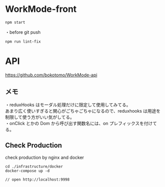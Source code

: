 # WorkMode-front

```
npm start
```

・before git push

```
npm run lint-fix
```

# API

https://github.com/bokotomo/WorkMode-api

## メモ

・reduxHooks はモーダル処理だけに限定して使用してみてる。  
あまり広く使いすぎると関心がごちゃごちゃになるので、reduxhooks は用途を制限して使う方がいい気がしてる。  
・onClick とかの Dom から呼び出す関数名には、on プレフィックスを付けてる。

## Check Production

check production by nginx and docker

```
cd ./infrastructure/docker
docker-compose up -d

// open http://localhost:9998
```
